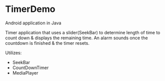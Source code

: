# TimerDemo

Android application in Java 

Timer application that uses a slider(SeekBar) to determine length of time to count down & displays the remaining time. 
An alarm sounds once the countdown is finished & the timer resets. 

Utilizes:
- SeekBar
- CountDownTimer
- MediaPlayer
